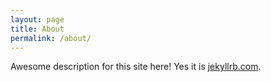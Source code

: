 ```yaml
---
layout: page
title: About
permalink: /about/
---
```


Awesome description for this site here! Yes it is [jekyllrb.com](http://jekyllrb.com/).
